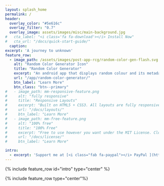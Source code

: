 ```yaml
---
layout: splash_home
permalink: /
header:
  overlay_color: "#5e616c"
  overlay_filter: "0.7"
  overlay_image: assets/images/misc/main-background.jpg
#   cta_label: "<i class='fa fa-download'></i> Install Now"
#   cta_url: "/docs/quick-start-guide/"
  caption:
excerpt: 'A journey to unknown'
feature_row:
  - image_path: /assets/images/post-app-rcg/random-color-gen-flash.svg
    alt: "Random Color Generator Icon"
    title: "Random Color Generator"
    excerpt: "An android app that displays random colour and its metadata."
    url: "/app/random-color-generator/"
    btn_label: "Learn More"
    btn_class: "btn--primary"
#   - image_path: mm-responsive-feature.png
#     alt: "fully responsive"
#     title: "Responsive Layouts"
#     excerpt: "Built on HTML5 + CSS3. All layouts are fully responsive with helpers to augment your content."
#     url: "/docs/layouts/"
#     btn_label: "Learn More"
#   - image_path: mm-free-feature.png
#     alt: "100% free"
#     title: "100% Free"
#     excerpt: "Free to use however you want under the MIT License. Clone it, fork it, customize it, whatever!"
#     url: "/docs/license/"
#     btn_label: "Learn More"

intro:
  - excerpt: 'Support me at [<i class="fab fa-paypal"></i> PayPal ](https://www.paypal.com/paypalme/alant7){: .btn .btn--info}'
---
```




{% include feature_row id="intro" type="center" %}

{% include feature_row type="center"%}